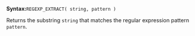 **Syntax:**`REGEXP_EXTRACT( string, pattern )`

Returns the substring `string` that matches the regular expression pattern `pattern`.
